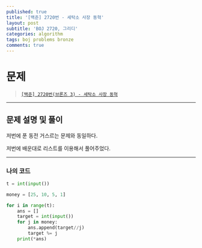```yaml
---
published: true
title: '[백준] 2720번 - 세탁소 사장 동혁'
layout: post
subtitle: 'BOJ 2720, 그리디'
categories: algorithm
tags: boj problems bronze
comments: true
---
```


# 문제
> [`[백준] 2720번(브론즈 3) - 세탁소 사장 동혁`](https://www.acmicpc.net/problem/2720)

---
## 문제 설명 및 풀이

저번에 푼 동전 거스르는 문제와 동일하다.

저번에 배운대로 리스트를 이용해서 풀어주었다.

---
### 나의 코드
```python
t = int(input())

money = [25, 10, 5, 1]

for i in range(t):
    ans = []
    target = int(input())
    for j in money:
        ans.append(target//j)
        target %= j
    print(*ans)
```
